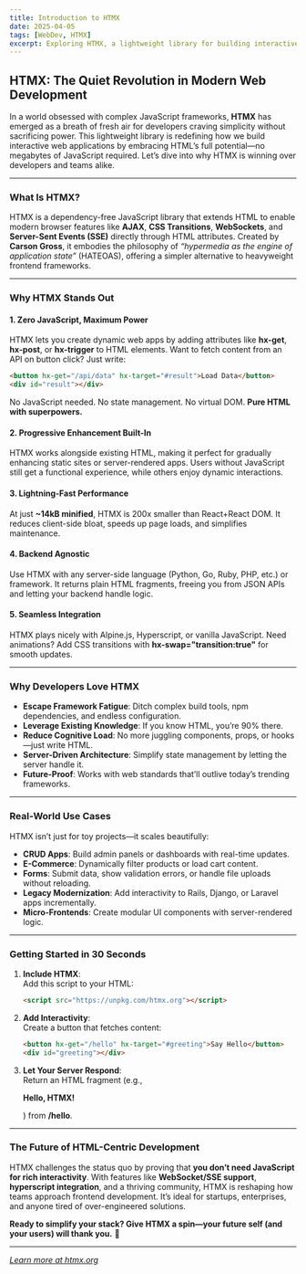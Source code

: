 ```yaml
---
title: Introduction to HTMX
date: 2025-04-05
tags: [WebDev, HTMX]
excerpt: Exploring HTMX, a lightweight library for building interactive web applications by embracing HTML’s full potential.
---
```


## HTMX: The Quiet Revolution in Modern Web Development

In a world obsessed with complex JavaScript frameworks, **HTMX** has emerged as
a breath of fresh air for developers craving simplicity without sacrificing
power. This lightweight library is redefining how we build interactive web
applications by embracing HTML’s full potential—no megabytes of JavaScript
required. Let’s dive into why HTMX is winning over developers and teams alike.

---

### What Is HTMX?

HTMX is a dependency-free JavaScript library that extends HTML to enable modern
browser features like **AJAX**, **CSS Transitions**, **WebSockets**, and
**Server-Sent Events (SSE)** directly through HTML attributes. Created by
**Carson Gross**, it embodies the philosophy of _“hypermedia as the engine of
application state”_ (HATEOAS), offering a simpler alternative to heavyweight
frontend frameworks.

---

### Why HTMX Stands Out

#### 1. **Zero JavaScript, Maximum Power**

HTMX lets you create dynamic web apps by adding attributes like **hx-get**,
**hx-post**, or **hx-trigger** to HTML elements. Want to fetch content from an
API on button click? Just write:

```html
<button hx-get="/api/data" hx-target="#result">Load Data</button>
<div id="result"></div>
```

No JavaScript needed. No state management. No virtual DOM. **Pure HTML with
superpowers.**

#### 2. **Progressive Enhancement Built-In**

HTMX works alongside existing HTML, making it perfect for gradually enhancing
static sites or server-rendered apps. Users without JavaScript still get a
functional experience, while others enjoy dynamic interactions.

#### 3. **Lightning-Fast Performance**

At just **~14kB minified**, HTMX is 200x smaller than React+React DOM. It
reduces client-side bloat, speeds up page loads, and simplifies maintenance.

#### 4. **Backend Agnostic**

Use HTMX with any server-side language (Python, Go, Ruby, PHP, etc.) or
framework. It returns plain HTML fragments, freeing you from JSON APIs and
letting your backend handle logic.

#### 5. **Seamless Integration**

HTMX plays nicely with Alpine.js, Hyperscript, or vanilla JavaScript. Need
animations? Add CSS transitions with **hx-swap="transition:true"** for smooth
updates.

---

### Why Developers Love HTMX

- **Escape Framework Fatigue**: Ditch complex build tools, npm dependencies, and
  endless configuration.
- **Leverage Existing Knowledge**: If you know HTML, you’re 90% there.
- **Reduce Cognitive Load**: No more juggling components, props, or hooks—just
  write HTML.
- **Server-Driven Architecture**: Simplify state management by letting the
  server handle it.
- **Future-Proof**: Works with web standards that’ll outlive today’s trending
  frameworks.

---

### Real-World Use Cases

HTMX isn’t just for toy projects—it scales beautifully:

- **CRUD Apps**: Build admin panels or dashboards with real-time updates.
- **E-Commerce**: Dynamically filter products or load cart content.
- **Forms**: Submit data, show validation errors, or handle file uploads without
  reloading.
- **Legacy Modernization**: Add interactivity to Rails, Django, or Laravel apps
  incrementally.
- **Micro-Frontends**: Create modular UI components with server-rendered logic.

---

### Getting Started in 30 Seconds

1. **Include HTMX**:\
   Add this script to your HTML:

   ```html
   <script src="https://unpkg.com/htmx.org"></script>
   ```

2. **Add Interactivity**:\
   Create a button that fetches content:

   ```html
   <button hx-get="/hello" hx-target="#greeting">Say Hello</button>
   <div id="greeting"></div>
   ```

3. **Let Your Server Respond**:\
   Return an HTML fragment (e.g., **<p>Hello, HTMX!</p>**) from **/hello**.

---

### The Future of HTML-Centric Development

HTMX challenges the status quo by proving that **you don’t need JavaScript for
rich interactivity**. With features like **WebSocket/SSE support**,
**hyperscript integration**, and a thriving community, HTMX is reshaping how
teams approach frontend development. It’s ideal for startups, enterprises, and
anyone tired of over-engineered solutions.

**Ready to simplify your stack? Give HTMX a spin—your future self (and your
users) will thank you.** 🚀

---

_[Learn more at htmx.org](https://htmx.org/)_
